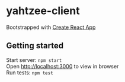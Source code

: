 # yahtzee-client

Bootstrapped with [Create React App](https://github.com/facebook/create-react-app)

## Getting started

Start server: `npm start` <br>
Open [http://localhost:3000](http://localhost:3000) to view in browser<br>
Run tests: `npm test`